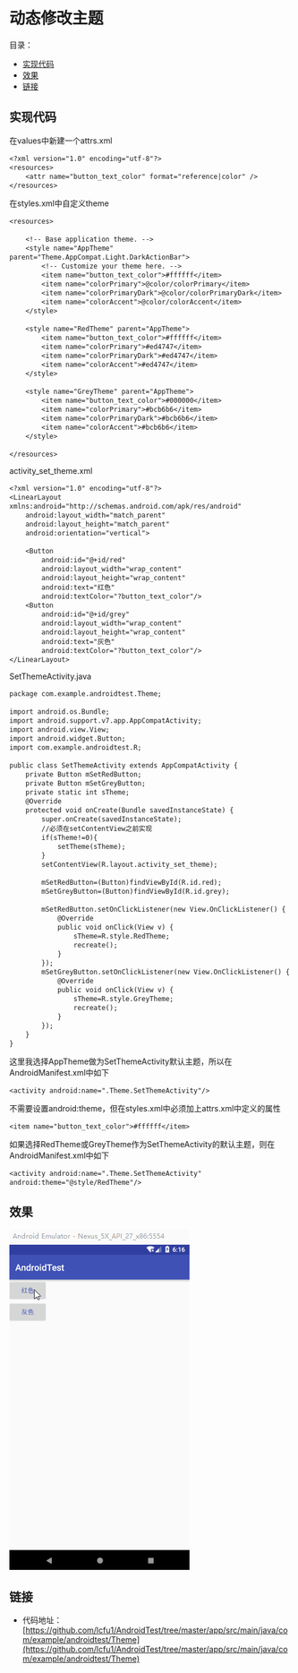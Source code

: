 # 动态修改主题

目录：

- [实现代码](#实现代码)
- [效果](#效果)
- [链接](#链接)

## 实现代码

在values中新建一个attrs.xml

```
<?xml version="1.0" encoding="utf-8"?>
<resources>
    <attr name="button_text_color" format="reference|color" />
</resources>
```

在styles.xml中自定义theme

```
<resources>

    <!-- Base application theme. -->
    <style name="AppTheme" parent="Theme.AppCompat.Light.DarkActionBar">
        <!-- Customize your theme here. -->
        <item name="button_text_color">#ffffff</item>
        <item name="colorPrimary">@color/colorPrimary</item>
        <item name="colorPrimaryDark">@color/colorPrimaryDark</item>
        <item name="colorAccent">@color/colorAccent</item>
    </style>

    <style name="RedTheme" parent="AppTheme">
        <item name="button_text_color">#ffffff</item>
        <item name="colorPrimary">#ed4747</item>
        <item name="colorPrimaryDark">#ed4747</item>
        <item name="colorAccent">#ed4747</item>
    </style>

    <style name="GreyTheme" parent="AppTheme">
        <item name="button_text_color">#000000</item>
        <item name="colorPrimary">#bcb6b6</item>
        <item name="colorPrimaryDark">#bcb6b6</item>
        <item name="colorAccent">#bcb6b6</item>
    </style>

</resources>
```

activity_set_theme.xml

```
<?xml version="1.0" encoding="utf-8"?>
<LinearLayout xmlns:android="http://schemas.android.com/apk/res/android"
    android:layout_width="match_parent"
    android:layout_height="match_parent"
    android:orientation="vertical">

    <Button
        android:id="@+id/red"
        android:layout_width="wrap_content"
        android:layout_height="wrap_content"
        android:text="红色"
        android:textColor="?button_text_color"/>
    <Button
        android:id="@+id/grey"
        android:layout_width="wrap_content"
        android:layout_height="wrap_content"
        android:text="灰色"
        android:textColor="?button_text_color"/>
</LinearLayout>
```

SetThemeActivity.java

```
package com.example.androidtest.Theme;

import android.os.Bundle;
import android.support.v7.app.AppCompatActivity;
import android.view.View;
import android.widget.Button;
import com.example.androidtest.R;

public class SetThemeActivity extends AppCompatActivity {
    private Button mSetRedButton;
    private Button mSetGreyButton;
    private static int sTheme;
    @Override
    protected void onCreate(Bundle savedInstanceState) {
        super.onCreate(savedInstanceState);
        //必须在setContentView之前实现
        if(sTheme!=0){
            setTheme(sTheme);
        }
        setContentView(R.layout.activity_set_theme);

        mSetRedButton=(Button)findViewById(R.id.red);
        mSetGreyButton=(Button)findViewById(R.id.grey);

        mSetRedButton.setOnClickListener(new View.OnClickListener() {
            @Override
            public void onClick(View v) {
                sTheme=R.style.RedTheme;
                recreate();
            }
        });
        mSetGreyButton.setOnClickListener(new View.OnClickListener() {
            @Override
            public void onClick(View v) {
                sTheme=R.style.GreyTheme;
                recreate();
            }
        });
    }
}
```

这里我选择AppTheme做为SetThemeActivity默认主题，所以在AndroidManifest.xml中如下

```
<activity android:name=".Theme.SetThemeActivity"/>
```

不需要设置android:theme，但在styles.xml中必须加上attrs.xml中定义的属性

```
<item name="button_text_color">#ffffff</item>
```

如果选择RedTheme或GreyTheme作为SetThemeActivity的默认主题，则在AndroidManifest.xml中如下

```
<activity android:name=".Theme.SetThemeActivity" android:theme="@style/RedTheme"/>
```

## 效果

![setTheme](https://raw.githubusercontent.com/lcfu1/Image/master/Android/setTheme.gif)

## 链接

- 代码地址：[https://github.com/lcfu1/AndroidTest/tree/master/app/src/main/java/com/example/androidtest/Theme](https://github.com/lcfu1/AndroidTest/tree/master/app/src/main/java/com/example/androidtest/Theme)